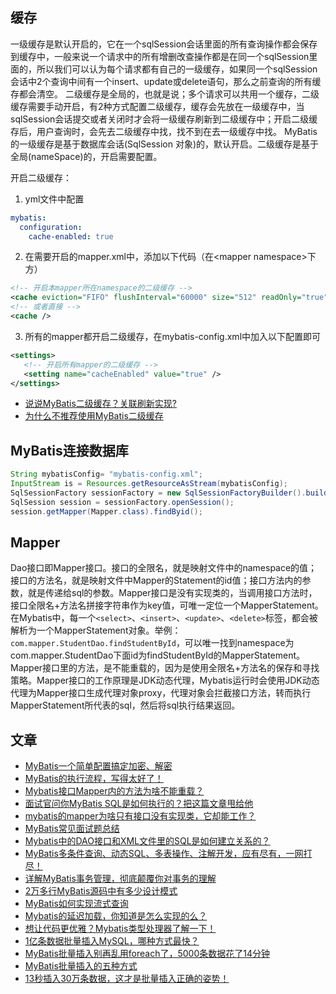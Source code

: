 ##  缓存

一级缓存是默认开启的，它在一个sqlSession会话里面的所有查询操作都会保存到缓存中，一般来说一个请求中的所有增删改查操作都是在同一个sqlSession里面的，所以我们可以认为每个请求都有自己的一级缓存，如果同一个sqlSession会话中2个查询中间有一个insert、update或delete语句，那么之前查询的所有缓存都会清空。
二级缓存是全局的，也就是说；多个请求可以共用一个缓存，二级缓存需要手动开启，有2种方式配置二级缓存，缓存会先放在一级缓存中，当sqlSession会话提交或者关闭时才会将一级缓存刷新到二级缓存中；开启二级缓存后，用户查询时，会先去二级缓存中找，找不到在去一级缓存中找。
MyBatis的一级缓存是基于数据库会话(SqlSession 对象)的，默认开启。二级缓存是基于全局(nameSpace)的，开启需要配置。

开启二级缓存：
1. yml文件中配置
```yaml
mybatis:
  configuration:
    cache-enabled: true
```

2. 在需要开启的mapper.xml中，添加以下代码（在<mapper namespace\>下方）
```xml
<!-- 开启本mapper所在namespace的二级缓存 -->
<cache eviction="FIFO" flushInterval="60000" size="512" readOnly="true"/> 
<!-- 或者直接 -->
<cache />
```

3. 所有的mapper都开启二级缓存，在mybatis-config.xml中加入以下配置即可
```xml
<settings>
   <!-- 开启所有mapper的二级缓存 -->
   <setting name="cacheEnabled" value="true" />
</settings>

```
- [说说MyBatis二级缓存？关联刷新实现?](https://mp.weixin.qq.com/s/pXGJGRuVWWmH5uf2qVMITg)
- [为什么不推荐使用MyBatis二级缓存](https://mp.weixin.qq.com/s/LHNatyT9jdydJmHAzuHpmA)
## MyBatis连接数据库

```java
String mybatisConfig= "mybatis-config.xml";
InputStream is = Resources.getResourceAsStream(mybatisConfig);
SqlSessionFactory sessionFactory = new SqlSessionFactoryBuilder().build(is);
SqlSession session = sessionFactory.openSession();
session.getMapper(Mapper.class).findByid();
```
## Mapper

Dao接口即Mapper接口。接口的全限名，就是映射文件中的namespace的值；接口的方法名，就是映射文件中Mapper的Statement的id值；接口方法内的参数，就是传递给sql的参数。Mapper接口是没有实现类的，当调用接口方法时，接口全限名+方法名拼接字符串作为key值，可唯一定位一个MapperStatement。在Mybatis中，每一个`<select>`、`<insert>`、`<update>`、`<delete>`标签，都会被解析为一个MapperStatement对象。举例：`com.mapper.StudentDao.findStudentById`，可以唯一找到namespace为com.mapper.StudentDao下面id为findStudentById的MapperStatement。
Mapper接口里的方法，是不能重载的，因为是使用全限名+方法名的保存和寻找策略。Mapper接口的工作原理是JDK动态代理，Mybatis运行时会使用JDK动态代理为Mapper接口生成代理对象proxy，代理对象会拦截接口方法，转而执行MapperStatement所代表的sql，然后将sql执行结果返回。

## 文章

- [MyBatis一个简单配置搞定加密、解密](https://mp.weixin.qq.com/s/XPmXbCnJPYHOqPAzpKxmQw)
- [MyBatis的执行流程，写得太好了！](https://mp.weixin.qq.com/s/JwFw8Yi-5Miap83i99LX2A)
- [Mybatis接口Mapper内的方法为啥不能重载？](https://mp.weixin.qq.com/s/rQvhsLBo90uclM3i3jobIA)
- [面试官问你MyBatis SQL是如何执行的？把这篇文章甩给他](https://mp.weixin.qq.com/s/3eBU2c2AlcsOvZYpAD337A)
- [mybatis的mapper为啥只有接口没有实现类，它却能工作？](https://mp.weixin.qq.com/s/Aet3yVkcGZmgRwuRcfP8KQ)
- [MyBatis常见面试题总结](https://mp.weixin.qq.com/s/NjeIGSGiXgp-TDF2IBm-Xg)
- [Mybatis中的DAO接口和XML文件里的SQL是如何建立关系的？](https://mp.weixin.qq.com/s/EE01Vyhjrw_Fcfx4-b2SJA)
- [MyBatis多条件查询、动态SQL、多表操作、注解开发，应有尽有，一网打尽！](https://mp.weixin.qq.com/s/fxYp_UPiJHVyrb5si76I9Q)
- [详解MyBatis事务管理，彻底颠覆你对事务的理解](https://mp.weixin.qq.com/s/3mBW8D70ogXEO0Naon2uqw)
- [2万多行MyBatis源码中有多少设计模式](https://mp.weixin.qq.com/s/Q-Im8ip3w1N-ISFtV9MBHA)
- [MyBatis如何实现流式查询](https://mp.weixin.qq.com/s/srMRJeSQ_9T4l4j4g-RGUA)
- [Mybatis的延迟加载，你知道是怎么实现的么？](https://mp.weixin.qq.com/s/fFQ6av72FITCuuvxjK37eA)
- [想让代码更优雅？Mybatis类型处理器了解一下！](https://mp.weixin.qq.com/s/dT4pZxjpjV095UtTpmKsaA)
- [1亿条数据批量插入MySQL，哪种方式最快？](https://mp.weixin.qq.com/s/TLqu384RS4FI6T3I1IydOQ)
- [MyBatis批量插入别再乱用foreach了，5000条数据花了14分钟](https://mp.weixin.qq.com/s/V5WO0fQFXW8vgDQZzZ4n7w)
- [MyBatis批量插入的五种方式](https://mp.weixin.qq.com/s/baFO97l6772jDKcWkLhx_A)
- [13秒插入30万条数据，这才是批量插入正确的姿势！](https://mp.weixin.qq.com/s/yjlam0vVHvveIqG20_sBqg)